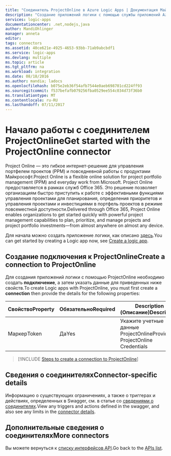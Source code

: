 ```yaml
---
title: "Соединитель ProjectOnline в Azure Logic Apps | Документация Майкрософт"
description: "Создание приложений логики с помощью службы приложений Azure. Project Online — это гибкое интернет-решение для управления портфелем проектов (PPM) и повседневной работы с продуктами Майкрософт. Project Online предоставляется в рамках служб Office 365. Это решение позволяет организациям быстро приступить к работе с эффективными функциями управления проектами для планирования, определения приоритетов и управления проектами и инвестициями в портфель проектов в режиме повсеместной доступности."
services: logic-apps
documentationcenter: .net,nodejs,java
author: MandiOhlinger
manager: anneta
editor: 
tags: connectors
ms.assetid: 40ce621e-4925-4653-93bb-71ab9abcbdf1
ms.service: logic-apps
ms.devlang: multiple
ms.topic: article
ms.tgt_pltfrm: na
ms.workload: integration
ms.date: 08/18/2016
ms.author: mandia; ladocs
ms.openlocfilehash: b075e2eb36f54afb7544e0aeb698701cd224ff93
ms.sourcegitcommit: f537befafb079256fba0529ee554c034d73f36b0
ms.translationtype: MT
ms.contentlocale: ru-RU
ms.lasthandoff: 07/11/2017
---
```

# <a name="get-started-with-the-projectonline-connector"></a><span data-ttu-id="29b09-105">Начало работы с соединителем ProjectOnline</span><span class="sxs-lookup"><span data-stu-id="29b09-105">Get started with the ProjectOnline connector</span></span>
<span data-ttu-id="29b09-106">Project Online — это гибкое интернет-решение для управления портфелем проектов (PPM) и повседневной работы с продуктами Майкрософт.</span><span class="sxs-lookup"><span data-stu-id="29b09-106">Project Online is a flexible online solution for project portfolio management (PPM) and everyday work from Microsoft.</span></span> <span data-ttu-id="29b09-107">Project Online предоставляется в рамках служб Office 365. Это решение позволяет организациям быстро приступить к работе с эффективными функциями управления проектами для планирования, определения приоритетов и управления проектами и инвестициями в портфель проектов в режиме повсеместной доступности.</span><span class="sxs-lookup"><span data-stu-id="29b09-107">Delivered through Office 365, Project Online enables organizations to get started quickly with powerful project management capabilities to plan, prioritize, and manage projects and project portfolio investments—from almost anywhere on almost any device.</span></span>

<span data-ttu-id="29b09-108">Для начала можно создать приложение логики, как описано [здесь](../logic-apps/logic-apps-create-a-logic-app.md).</span><span class="sxs-lookup"><span data-stu-id="29b09-108">You can get started by creating a Logic app now, see [Create a logic app](../logic-apps/logic-apps-create-a-logic-app.md).</span></span>

## <a name="create-a-connection-to-projectonline"></a><span data-ttu-id="29b09-109">Создание подключения к ProjectOnline</span><span class="sxs-lookup"><span data-stu-id="29b09-109">Create a connection to ProjectOnline</span></span>
<span data-ttu-id="29b09-110">Для создания приложений логики с помощью ProjectOnline необходимо создать **подключение**, а затем указать данные для приведенных ниже свойств.</span><span class="sxs-lookup"><span data-stu-id="29b09-110">To create Logic apps with ProjectOnline, you must first create a **connection** then provide the details for the following properties:</span></span> 

| <span data-ttu-id="29b09-111">Свойство</span><span class="sxs-lookup"><span data-stu-id="29b09-111">Property</span></span> | <span data-ttu-id="29b09-112">Обязательно</span><span class="sxs-lookup"><span data-stu-id="29b09-112">Required</span></span> | <span data-ttu-id="29b09-113">Description (Описание)</span><span class="sxs-lookup"><span data-stu-id="29b09-113">Description</span></span> |
| --- | --- | --- |
| <span data-ttu-id="29b09-114">Маркер</span><span class="sxs-lookup"><span data-stu-id="29b09-114">Token</span></span> |<span data-ttu-id="29b09-115">Да</span><span class="sxs-lookup"><span data-stu-id="29b09-115">Yes</span></span> |<span data-ttu-id="29b09-116">Укажите учетные данные ProjectOnline</span><span class="sxs-lookup"><span data-stu-id="29b09-116">Provide ProjectOnline Credentials</span></span> |

> [!INCLUDE [Steps to create a connection to ProjectOnline](../../includes/connectors-create-api-projectonline.md)]
> 

## <a name="connector-specific-details"></a><span data-ttu-id="29b09-117">Сведения о соединителях</span><span class="sxs-lookup"><span data-stu-id="29b09-117">Connector-specific details</span></span>

<span data-ttu-id="29b09-118">Информацию о существующих ограничениях, а также о триггерах и действиях, определенных в Swagger, см. в статье со [сведениями о соединителях](/connectors/projectonline/).</span><span class="sxs-lookup"><span data-stu-id="29b09-118">View any triggers and actions defined in the swagger, and also see any limits in the [connector details](/connectors/projectonline/).</span></span>

## <a name="more-connectors"></a><span data-ttu-id="29b09-119">Дополнительные сведения о соединителях</span><span class="sxs-lookup"><span data-stu-id="29b09-119">More connectors</span></span>
<span data-ttu-id="29b09-120">Вы можете вернуться к [списку интерфейсов API](apis-list.md).</span><span class="sxs-lookup"><span data-stu-id="29b09-120">Go back to the [APIs list](apis-list.md).</span></span>